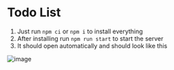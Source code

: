 # Todo List

1. Just run `npm ci` or `npm i` to install everything
2. After installing run `npm run start` to start the server
3. It should open automatically and should look like this 

![image](https://user-images.githubusercontent.com/6991346/128208571-c27f2f94-b42b-445c-b29c-15b2cf46fbe1.png)


